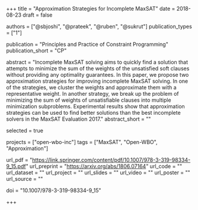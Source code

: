 +++
title = "Approximation Strategies for Incomplete MaxSAT"
date = 2018-08-23
draft = false

authors = ["@sbjoshi", "@prateek", "@ruben", "@sukrut"]
publication_types = ["1"]

publication = "Principles and Practice of Constraint Programming"
publication_short = "CP"

abstract = "Incomplete MaxSAT solving aims to quickly find a solution that attempts to minimize the sum of the weights of the unsatisfied soft clauses without providing any optimality guarantees. In this paper, we propose two approximation strategies for improving incomplete MaxSAT solving. In one of the strategies, we cluster the weights and approximate them with a representative weight. In another strategy, we break up the problem of minimizing the sum of weights of unsatisfiable clauses into multiple minimization subproblems. Experimental results show that approximation strategies can be used to find better solutions than the best incomplete solvers in the MaxSAT Evaluation 2017."
abstract_short = ""

selected = true

projects = ["open-wbo-inc"]
tags = ["MaxSAT", "Open-WBO", "Approximation"]

url_pdf = "https://link.springer.com/content/pdf/10.1007/978-3-319-98334-9_15.pdf"
url_preprint = "https://arxiv.org/abs/1806.07164"
url_code = ""
url_dataset = ""
url_project = ""
url_slides = ""
url_video = ""
url_poster = ""
url_source = ""

doi = "10.1007/978-3-319-98334-9_15"

+++
